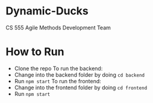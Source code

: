 # Dynamic-Ducks
CS 555 Agile Methods Development Team

# How to Run
- Clone the repo
To run the backend:
- Change into the backend folder by doing `cd backend`
- Run `npm start`
To run the frontend:
- Change into the frontend folder by doing `cd frontend`
- Run `npm start`
